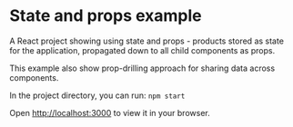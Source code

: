 # State and props example

A React project showing using state and props - products stored as state for the application, propagated down to all
child components as props.

This example also show prop-drilling approach for sharing data across components.

In the project directory, you can run:
`npm start`

Open [http://localhost:3000](http://localhost:3000) to view it in your browser.
